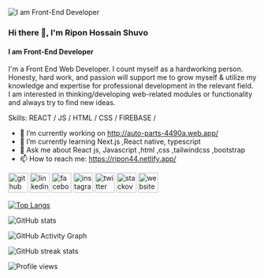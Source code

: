 ![I am Front-End Developer](https://media.licdn.com/dms/image/C4D16AQHAUZFy_DzDJw/profile-displaybackgroundimage-shrink_350_1400/0/1654666699398?e=1678924800&v=beta&t=S9XviV3daOcc9lruuv_Qqr4p6qx2UB-NxvBpbyexpeA)
### Hi there 👋, I'm Ripon Hossain Shuvo
#### I am Front-End Developer


I'm a Front End Web Developer. I count myself as a hardworking person. Honesty, hard work,
and passion will support me to grow myself & utilize my knowledge and expertise for
professional development in the relevant field. I am interested in thinking/developing
web-related modules or functionality and always try to find new ideas.

Skills:  REACT / JS / HTML / CSS / FIREBASE / 

- 🔭 I’m currently working on http://auto-parts-4490a.web.app/ 
- 🌱 I’m currently learning Next.js ,React native, typescript 
- 💬 Ask me about React js, Javascript ,html ,css ,tailwindcss ,bootstrap 
- 📫 How to reach me: https://ripon44.netlify.app/ 


[<img src='https://cdn.jsdelivr.net/npm/simple-icons@3.0.1/icons/github.svg' alt='github' height='40'>](https://github.com/rhshuvo44)  [<img src='https://cdn.jsdelivr.net/npm/simple-icons@3.0.1/icons/linkedin.svg' alt='linkedin' height='40'>](https://www.linkedin.com/in/rhshuvo44/)  [<img src='https://cdn.jsdelivr.net/npm/simple-icons@3.0.1/icons/facebook.svg' alt='facebook' height='40'>](https://www.facebook.com/riponhossain.shuvo.3)  [<img src='https://cdn.jsdelivr.net/npm/simple-icons@3.0.1/icons/instagram.svg' alt='instagram' height='40'>](https://www.instagram.com/riponhossainshuvo/)  [<img src='https://cdn.jsdelivr.net/npm/simple-icons@3.0.1/icons/twitter.svg' alt='twitter' height='40'>](https://twitter.com/rhshuvo44)  [<img src='https://cdn.jsdelivr.net/npm/simple-icons@3.0.1/icons/stackoverflow.svg' alt='stackoverflow' height='40'>](https://stackoverflow.com/users/18200911)  [<img src='https://cdn.jsdelivr.net/npm/simple-icons@3.0.1/icons/icloud.svg' alt='website' height='40'>](https://ripon44.netlify.app/)  

[![Top Langs](https://github-readme-stats.vercel.app/api/top-langs/?username=rhshuvo44)](https://github.com/anuraghazra/github-readme-stats)

![GitHub stats](https://github-readme-stats.vercel.app/api?username=rhshuvo44&show_icons=true&count_private=true)  

![GitHub Activity Graph](https://activity-graph.herokuapp.com/graph?username=rhshuvo44)  

![GitHub streak stats](https://github-readme-streak-stats.herokuapp.com/?user=rhshuvo44)  

![Profile views](https://gpvc.arturio.dev/rhshuvo44)  
